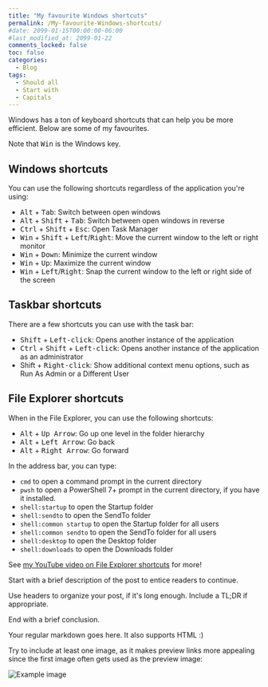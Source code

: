 ```yaml
---
title: "My favourite Windows shortcuts"
permalink: /My-favourite-Windows-shortcuts/
#date: 2099-01-15T00:00:00-06:00
#last_modified_at: 2099-01-22
comments_locked: false
toc: false
categories:
  - Blog
tags:
  - Should all
  - Start with
  - Capitals
---
```


Windows has a ton of keyboard shortcuts that can help you be more efficient.
Below are some of my favourites.

Note that <kbd>Win</kbd> is the Windows key.

## Windows shortcuts

You can use the following shortcuts regardless of the application you're using:

- <kbd>Alt</kbd> + <kbd>Tab</kbd>: Switch between open windows
- <kbd>Alt</kbd> + <kbd>Shift</kbd> + <kbd>Tab</kbd>: Switch between open windows in reverse
- <kbd>Ctrl</kbd> + <kbd>Shift</kbd> + <kbd>Esc</kbd>: Open Task Manager
- <kbd>Win</kbd> + <kbd>Shift</kbd> + <kbd>Left</kbd>/<kbd>Right</kbd>: Move the current window to the left or right monitor
- <kbd>Win</kbd> + <kbd>Down</kbd>: Minimize the current window
- <kbd>Win</kbd> + <kbd>Up</kbd>: Maximize the current window
- <kbd>Win</kbd> + <kbd>Left</kbd>/<kbd>Right</kbd>: Snap the current window to the left or right side of the screen

## Taskbar shortcuts

There are a few shortcuts you can use with the task bar:

- <kbd>Shift</kbd> + <kbd>Left-click</kbd>: Opens another instance of the application
- <kbd>Ctrl</kbd> + <kbd>Shift</kbd> + <kbd>Left-click</kbd>: Opens another instance of the application as an administrator
- <kdd>Shift</kdd> + <kbd>Right-click</kbd>: Show additional context menu options, such as Run As Admin or a Different User

## File Explorer shortcuts

When in the File Explorer, you can use the following shortcuts:

- <kbd>Alt</kbd> + <kbd>Up Arrow</kbd>: Go up one level in the folder hierarchy
- <kbd>Alt</kbd> + <kbd>Left Arrow</kbd>: Go back
- <kbd>Alt</kbd> + <kbd>Right Arrow</kbd>: Go forward

In the address bar, you can type:

- `cmd` to open a command prompt in the current directory
- `pwsh` to open a PowerShell 7+ prompt in the current directory, if you have it installed.
- `shell:startup` to open the Startup folder
- `shell:sendto` to open the SendTo folder
- `shell:common startup` to open the Startup folder for all users
- `shell:common sendto` to open the SendTo folder for all users
- `shell:desktop` to open the Desktop folder
- `shell:downloads` to open the Downloads folder

See [my YouTube video on File Explorer shortcuts](https://youtu.be/-ixXAB2Gc0M?si=1lJ7Bx7UJqAQ6U5O) for more!




Start with a brief description of the post to entice readers to continue.

Use headers to organize your post, if it's long enough.
Include a TL;DR if appropriate.

End with a brief conclusion.

Your regular markdown goes here. It also supports HTML :)

Try to include at least one image, as it makes preview links more appealing since the first image often gets used as the preview image:

![Example image](/assets/Posts/2025-02-07-My-favourite-Windows-shortcuts/image-name.png)
